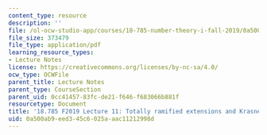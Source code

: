 ```yaml
---
content_type: resource
description: ''
file: /ol-ocw-studio-app/courses/18-785-number-theory-i-fall-2019/0a500ab9eed345c6025aaac11212998d_MIT18_785F19_lec11.pdf
file_size: 373479
file_type: application/pdf
learning_resource_types:
- Lecture Notes
license: https://creativecommons.org/licenses/by-nc-sa/4.0/
ocw_type: OCWFile
parent_title: Lecture Notes
parent_type: CourseSection
parent_uid: 0cc41457-83fc-de21-f646-f683066b881f
resourcetype: Document
title: '18.785 F2019 Lecture 11: Totally ramified extensions and Krasner''s lemma'
uid: 0a500ab9-eed3-45c6-025a-aac11212998d
---
```

